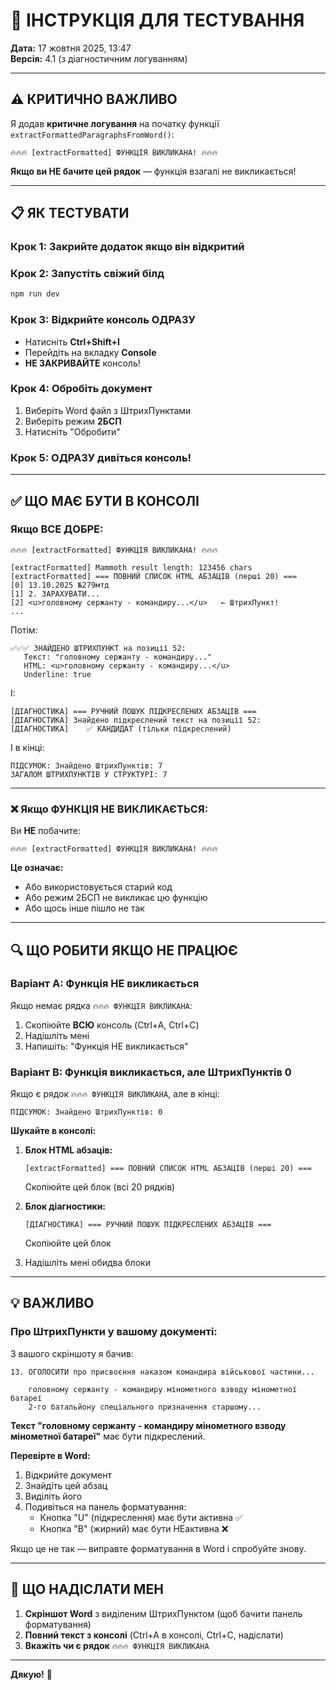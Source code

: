 # 🧪 ІНСТРУКЦІЯ ДЛЯ ТЕСТУВАННЯ

**Дата:** 17 жовтня 2025, 13:47  
**Версія:** 4.1 (з діагностичним логуванням)

---

## ⚠️ КРИТИЧНО ВАЖЛИВО

Я додав **критичне логування** на початку функції `extractFormattedParagraphsFromWord()`:

```
🔥🔥🔥 [extractFormatted] ФУНКЦІЯ ВИКЛИКАНА! 🔥🔥🔥
```

**Якщо ви НЕ бачите цей рядок** — функція взагалі не викликається!

---

## 📋 ЯК ТЕСТУВАТИ

### Крок 1: Закрийте додаток якщо він відкритий

### Крок 2: Запустіть свіжий білд
```powershell
npm run dev
```

### Крок 3: Відкрийте консоль ОДРАЗУ
- Натисніть **Ctrl+Shift+I**
- Перейдіть на вкладку **Console**
- **НЕ ЗАКРИВАЙТЕ** консоль!

### Крок 4: Обробіть документ
1. Виберіть Word файл з ШтрихПунктами
2. Виберіть режим **2БСП**
3. Натисніть "Обробити"

### Крок 5: ОДРАЗУ дивіться консоль!

---

## ✅ ЩО МАЄ БУТИ В КОНСОЛІ

### Якщо ВСЕ ДОБРЕ:

```
🔥🔥🔥 [extractFormatted] ФУНКЦІЯ ВИКЛИКАНА! 🔥🔥🔥

[extractFormatted] Mammoth result length: 123456 chars
[extractFormatted] === ПОВНИЙ СПИСОК HTML АБЗАЦІВ (перші 20) ===
[0] 13.10.2025 №279мтд
[1] 2. ЗАРАХУВАТИ...
[2] <u>головному сержанту - командиру...</u>   ← ШтрихПункт!
...
```

Потім:
```
✅✅✅ ЗНАЙДЕНО ШТРИХПУНКТ на позиції 52:
   Текст: "головному сержанту - командиру..."
   HTML: <u>головному сержанту - командиру...</u>
   Underline: true
```

І:
```
[ДІАГНОСТИКА] === РУЧНИЙ ПОШУК ПІДКРЕСЛЕНИХ АБЗАЦІВ ===
[ДІАГНОСТИКА] Знайдено підкреслений текст на позиції 52:
[ДІАГНОСТИКА]    ✅ КАНДИДАТ (тільки підкреслений)
```

І в кінці:
```
ПІДСУМОК: Знайдено ШтрихПунктів: 7
ЗАГАЛОМ ШТРИХПУНКТІВ У СТРУКТУРІ: 7
```

---

### ❌ Якщо ФУНКЦІЯ НЕ ВИКЛИКАЄТЬСЯ:

Ви **НЕ** побачите:
```
🔥🔥🔥 [extractFormatted] ФУНКЦІЯ ВИКЛИКАНА! 🔥🔥🔥
```

**Це означає:**
- Або використовується старий код
- Або режим 2БСП не викликає цю функцію
- Або щось інше пішло не так

---

## 🔍 ЩО РОБИТИ ЯКЩО НЕ ПРАЦЮЄ

### Варіант A: Функція НЕ викликається

Якщо немає рядка `🔥🔥🔥 ФУНКЦІЯ ВИКЛИКАНА`:

1. Скопіюйте **ВСЮ** консоль (Ctrl+A, Ctrl+C)
2. Надішліть мені
3. Напишіть: "Функція НЕ викликається"

### Варіант B: Функція викликається, але ШтрихПунктів 0

Якщо є рядок `🔥🔥🔥 ФУНКЦІЯ ВИКЛИКАНА`, але в кінці:
```
ПІДСУМОК: Знайдено ШтрихПунктів: 0
```

**Шукайте в консолі:**
1. **Блок HTML абзаців:**
   ```
   [extractFormatted] === ПОВНИЙ СПИСОК HTML АБЗАЦІВ (перші 20) ===
   ```
   Скопіюйте цей блок (всі 20 рядків)

2. **Блок діагностики:**
   ```
   [ДІАГНОСТИКА] === РУЧНИЙ ПОШУК ПІДКРЕСЛЕНИХ АБЗАЦІВ ===
   ```
   Скопіюйте цей блок

3. Надішліть мені обидва блоки

---

## 💡 ВАЖЛИВО

### Про ШтрихПункти у вашому документі:

З вашого скріншоту я бачив:
```
13. ОГОЛОСИТИ про присвоєння наказом командира військової частини...

    головному сержанту - командиру мінометного взводу мінометної батареї
    2-го батальйону спеціального призначення старшому...
```

**Текст "головному сержанту - командиру мінометного взводу мінометної батареї"** має бути підкреслений.

**Перевірте в Word:**
1. Відкрийте документ
2. Знайдіть цей абзац
3. Виділіть його
4. Подивіться на панель форматування:
   - Кнопка "U" (підкреслення) має бути активна ✅
   - Кнопка "B" (жирний) має бути НЕактивна ❌

Якщо це не так — виправте форматування в Word і спробуйте знову.

---

## 📸 ЩО НАДІСЛАТИ МЕН

1. **Скріншот Word** з виділеним ШтрихПунктом (щоб бачити панель форматування)
2. **Повний текст з консолі** (Ctrl+A в консолі, Ctrl+C, надіслати)
3. **Вкажіть чи є рядок** `🔥🔥🔥 ФУНКЦІЯ ВИКЛИКАНА`

---

**Дякую!** 🙏

